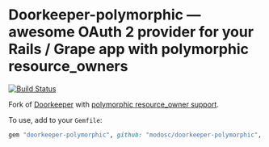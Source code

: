 # Doorkeeper-polymorphic — awesome OAuth 2 provider for your Rails / Grape app with polymorphic resource_owners

[![Build Status](https://travis-ci.org/modosc/doorkeeper-polymorphic.svg?branch=master)](https://travis-ci.org/modosc/doorkeeper-polymorphic)

Fork of [Doorkeeper](https://github.com/doorkeeper-gem/doorkeeper) with [polymorphic resource_owner support](https://github.com/doorkeeper-gem/doorkeeper/issues/1069).

To use, add to your `Gemfile`:
```ruby
gem "doorkeeper-polymorphic", github: "modosc/doorkeeper-polymorphic", require: "doorkeeper"
```
